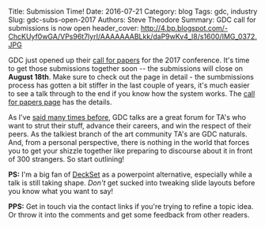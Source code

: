 Title: Submission Time!
Date: 2016-07-21
Category: blog
Tags: gdc, industry
Slug: gdc-subs-open-2017
Authors: Steve Theodore
Summary: GDC call for submissions is now open
header_cover: http://4.bp.blogspot.com/-ChcKUyf0wGA/VPs96t7lyrI/AAAAAAABLkk/daP9wKv4_l8/s1600/IMG_0372.JPG

GDC just opened up their [call for papers](
http://www.gdconf.com/conference/c4p/) for the 2017 conference. It's time to get those submissions together soon -- the submissions will close on **August 18th**.  Make sure to check out the page in detail - the sumbmissions process has gotten a bit stiffer in the last couple of years, it's much easier to see a talk through to the end if you know how the system works.  The [call for papers page](
http://www.gdconf.com/conference/c4p/) has the details.

As I've [said many times before](/pages/pub/submit), GDC talks are a great forum for TA's who want to strut their stuff, advance their careers, and win the respect of their peers. As the talkiest branch of the art community TA's are GDC naturals.  And, from a personal perspective, there is nothing in the world that forces you to get your shizzle together like preparing to discourse about it in front of 300 strangers.   So start outlining!

**PS:** I'm a big fan of [DeckSet](http://www.decksetapp.com/) as a powerpoint alternative, especially while a talk is still taking shape.  _Don't_ get sucked into tweaking slide layouts before you know what you want to say!

**PPS:** Get in touch via the contact links if you're trying to refine a topic idea. Or throw it into the comments and get some feedback from other readers.








